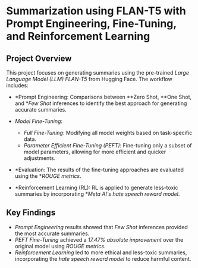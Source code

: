 # Summarization using FLAN-T5 with Prompt Engineering, Fine-Tuning, and Reinforcement Learning

## Project Overview

This project focuses on generating summaries using the pre-trained *Large Language Model (LLM) FLAN-T5* from Hugging Face. The workflow includes:

- *Prompt Engineering: Comparisons between **Zero Shot, **One Shot, and **Few Shot* inferences to identify the best approach for generating accurate summaries.
  
- *Model Fine-Tuning*:
  - *Full Fine-Tuning*: Modifying all model weights based on task-specific data.
  - *Parameter Efficient Fine-Tuning (PEFT)*: Fine-tuning only a subset of model parameters, allowing for more efficient and quicker adjustments.
  
- *Evaluation: The results of the fine-tuning approaches are evaluated using the **ROUGE metrics*.
  
- *Reinforcement Learning (RL): RL is applied to generate less-toxic summaries by incorporating **Meta AI's hate speech reward model*.

## Key Findings

- *Prompt Engineering* results showed that *Few Shot* inferences provided the most accurate summaries.
- *PEFT Fine-Tuning* achieved a *17.47% absolute improvement* over the original model using *ROUGE metrics*.
- *Reinforcement Learning* led to more ethical and less-toxic summaries, incorporating the *hate speech reward model* to reduce harmful content.
